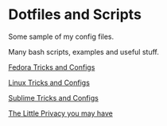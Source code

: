 Dotfiles and Scripts
====================

Some sample of my config files.

Many bash scripts, examples and useful stuff.




[Fedora Tricks and Configs](https://mariwahl.hackpad.com/ulruigl2Fwd#Fedora-Tricks-and-Configs)

[Linux Tricks and Configs](https://mariwahl.hackpad.com/dtzOUsZaQMo#Linux-Tricks-and-Configs)

[Sublime Tricks and Configs](https://mariwahl.hackpad.com/RT6R3ZWEl7j#Sublime-Tricks-and-Configs)

[The Little Privacy you may have](https://mariwahl.hackpad.com/uvQyUqQtfvF#The-Little-Privacy-You-May-Have)